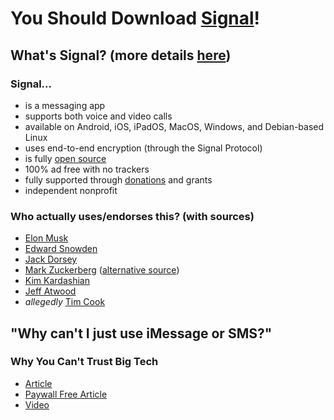 # You Should Download [Signal](https://signal.org/download/)!
## What's Signal? (more details [here](https://signal.org/))
### Signal...
- is a messaging app
- supports both voice and video calls
- available on Android, iOS, iPadOS, MacOS, Windows, and Debian-based Linux
- uses end-to-end encryption (through the Signal Protocol)
- is fully [open source](https://github.com/signalapp)
- 100% ad free with no trackers
- fully supported through [donations](https://signal.org/donate/) and grants
- independent nonprofit

### Who actually uses/endorses this? (with sources)
- [Elon Musk](https://twitter.com/elonmusk/status/1347165127036977153?s=20)
- [Edward Snowden](https://twitter.com/Snowden/status/661313394906161152)
- [Jack Dorsey](https://twitter.com/jack/status/1268247805958647808)
- [Mark Zuckerberg](https://mashable.com/article/zuckerberg-on-signal) ([alternative source](https://twitter.com/Daviey/status/1378646544719753216))
- [Kim Kardashian](https://twitter.com/itstommygabriel/status/1527922854339264512)
- [Jeff Atwood](https://twitter.com/codinghorror/status/1350193264045899777)
- *allegedly* [Tim Cook](https://twitter.com/RayRedacted/status/1480308732647124993)


## "Why can't I just use iMessage or SMS?"
### **Why You Can't Trust Big Tech**
- [Article](https://www.nytimes.com/2022/08/21/technology/google-surveillance-toddler-photo.html)
- [Paywall Free Article](https://web.archive.org/web/20220823140140/https://www.nytimes.com/2022/08/21/technology/google-surveillance-toddler-photo.html)
- [Video](https://youtu.be/CE0EB5bXj14)
